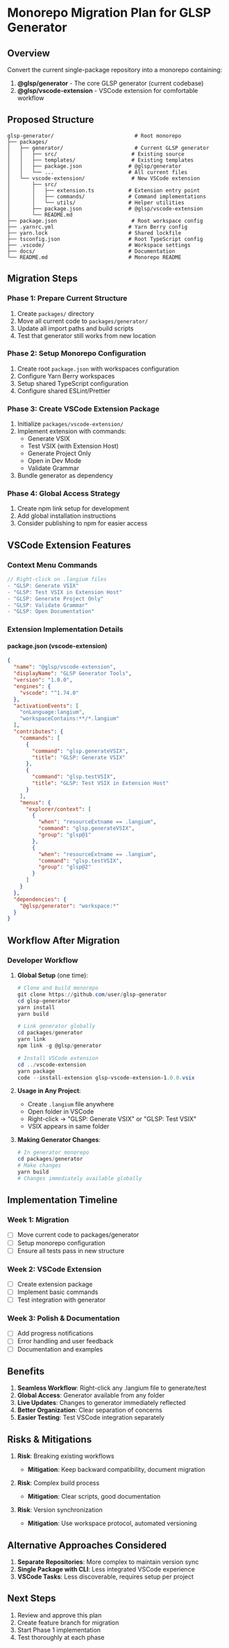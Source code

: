 # Monorepo Migration Plan for GLSP Generator

## Overview
Convert the current single-package repository into a monorepo containing:
1. **@glsp/generator** - The core GLSP generator (current codebase)
2. **@glsp/vscode-extension** - VSCode extension for comfortable workflow

## Proposed Structure

```
glsp-generator/                          # Root monorepo
├── packages/
│   ├── generator/                       # Current GLSP generator
│   │   ├── src/                        # Existing source
│   │   ├── templates/                  # Existing templates
│   │   ├── package.json               # @glsp/generator
│   │   └── ...                        # All current files
│   └── vscode-extension/               # New VSCode extension
│       ├── src/
│       │   ├── extension.ts           # Extension entry point
│       │   ├── commands/              # Command implementations
│       │   └── utils/                 # Helper utilities
│       ├── package.json               # @glsp/vscode-extension
│       └── README.md
├── package.json                        # Root workspace config
├── .yarnrc.yml                        # Yarn Berry config
├── yarn.lock                          # Shared lockfile
├── tsconfig.json                      # Root TypeScript config
├── .vscode/                           # Workspace settings
├── docs/                              # Documentation
└── README.md                          # Monorepo README
```

## Migration Steps

### Phase 1: Prepare Current Structure
1. Create `packages/` directory
2. Move all current code to `packages/generator/`
3. Update all import paths and build scripts
4. Test that generator still works from new location

### Phase 2: Setup Monorepo Configuration
1. Create root `package.json` with workspaces configuration
2. Configure Yarn Berry workspaces
3. Setup shared TypeScript configuration
4. Configure shared ESLint/Prettier

### Phase 3: Create VSCode Extension Package
1. Initialize `packages/vscode-extension/`
2. Implement extension with commands:
   - Generate VSIX
   - Test VSIX (with Extension Host)
   - Generate Project Only
   - Open in Dev Mode
   - Validate Grammar
3. Bundle generator as dependency

### Phase 4: Global Access Strategy
1. Create npm link setup for development
2. Add global installation instructions
3. Consider publishing to npm for easier access

## VSCode Extension Features

### Context Menu Commands
```typescript
// Right-click on .langium files
- "GLSP: Generate VSIX" 
- "GLSP: Test VSIX in Extension Host"
- "GLSP: Generate Project Only"
- "GLSP: Validate Grammar"
- "GLSP: Open Documentation"
```

### Extension Implementation Details

#### package.json (vscode-extension)
```json
{
  "name": "@glsp/vscode-extension",
  "displayName": "GLSP Generator Tools",
  "version": "1.0.0",
  "engines": {
    "vscode": "^1.74.0"
  },
  "activationEvents": [
    "onLanguage:langium",
    "workspaceContains:**/*.langium"
  ],
  "contributes": {
    "commands": [
      {
        "command": "glsp.generateVSIX",
        "title": "GLSP: Generate VSIX"
      },
      {
        "command": "glsp.testVSIX",
        "title": "GLSP: Test VSIX in Extension Host"
      }
    ],
    "menus": {
      "explorer/context": [
        {
          "when": "resourceExtname == .langium",
          "command": "glsp.generateVSIX",
          "group": "glsp@1"
        },
        {
          "when": "resourceExtname == .langium",
          "command": "glsp.testVSIX",
          "group": "glsp@2"
        }
      ]
    }
  },
  "dependencies": {
    "@glsp/generator": "workspace:*"
  }
}
```

## Workflow After Migration

### Developer Workflow
1. **Global Setup** (one time):
   ```powershell
   # Clone and build monorepo
   git clone https://github.com/user/glsp-generator
   cd glsp-generator
   yarn install
   yarn build
   
   # Link generator globally
   cd packages/generator
   yarn link
   npm link -g @glsp/generator
   
   # Install VSCode extension
   cd ../vscode-extension
   yarn package
   code --install-extension glsp-vscode-extension-1.0.0.vsix
   ```

2. **Usage in Any Project**:
   - Create `.langium` file anywhere
   - Open folder in VSCode
   - Right-click → "GLSP: Generate VSIX" or "GLSP: Test VSIX"
   - VSIX appears in same folder

3. **Making Generator Changes**:
   ```powershell
   # In generator monorepo
   cd packages/generator
   # Make changes
   yarn build
   # Changes immediately available globally
   ```

## Implementation Timeline

### Week 1: Migration
- [ ] Move current code to packages/generator
- [ ] Setup monorepo configuration
- [ ] Ensure all tests pass in new structure

### Week 2: VSCode Extension
- [ ] Create extension package
- [ ] Implement basic commands
- [ ] Test integration with generator

### Week 3: Polish & Documentation
- [ ] Add progress notifications
- [ ] Error handling and user feedback
- [ ] Documentation and examples

## Benefits

1. **Seamless Workflow**: Right-click any .langium file to generate/test
2. **Global Access**: Generator available from any folder
3. **Live Updates**: Changes to generator immediately reflected
4. **Better Organization**: Clear separation of concerns
5. **Easier Testing**: Test VSCode integration separately

## Risks & Mitigations

1. **Risk**: Breaking existing workflows
   - **Mitigation**: Keep backward compatibility, document migration

2. **Risk**: Complex build process
   - **Mitigation**: Clear scripts, good documentation

3. **Risk**: Version synchronization
   - **Mitigation**: Use workspace protocol, automated versioning

## Alternative Approaches Considered

1. **Separate Repositories**: More complex to maintain version sync
2. **Single Package with CLI**: Less integrated VSCode experience
3. **VSCode Tasks**: Less discoverable, requires setup per project

## Next Steps

1. Review and approve this plan
2. Create feature branch for migration
3. Start Phase 1 implementation
4. Test thoroughly at each phase